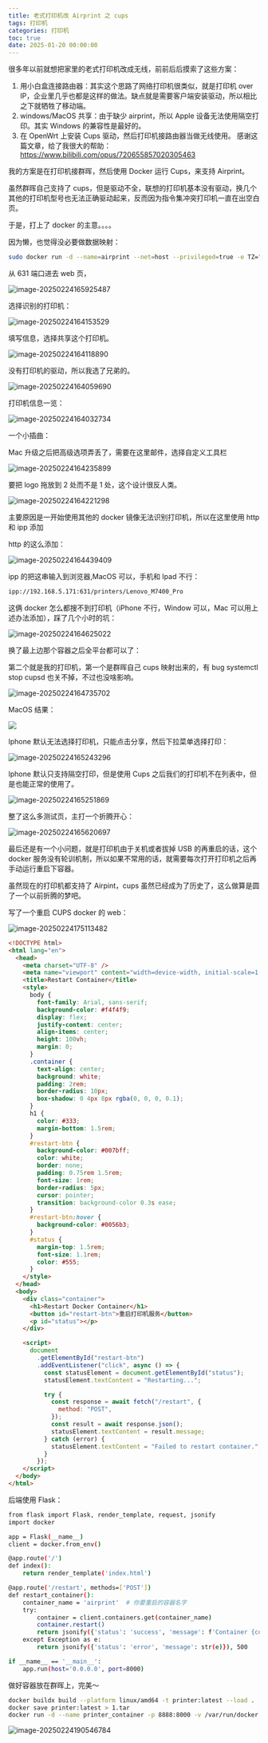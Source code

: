 ```yaml
---
title: 老式打印机改 Airprint 之 cups
tags: 打印机
categories: 打印机
toc: true
date: 2025-01-20 00:00:00
---
```


很多年以前就想把家里的老式打印机改成无线，前前后后摸索了这些方案：

1. 用小白盒连接路由器：其实这个思路了网络打印机很类似，就是打印机 over IP，企业里几乎也都是这样的做法。缺点就是需要客户端安装驱动，所以相比之下就牺牲了移动端。
2. windows/MacOS 共享：由于缺少 airprint，所以 Apple 设备无法使用隔空打印。其实 Windows 的兼容性是最好的。
3. 在 OpenWrt 上安装 Cups 驱动，然后打印机接路由器当做无线使用。
   <!--more-->
   感谢这篇文章，给了我很大的帮助：https://www.bilibili.com/opus/720655857020305463

我的方案是在打印机接群晖，然后使用 Docker 运行 Cups，来支持 Airprint。

虽然群晖自己支持了 cups，但是驱动不全，联想的打印机基本没有驱动，换几个其他的打印机型号也无法正确驱动起来，反而因为指令集冲突打印机一直在出空白页。

于是，打上了 docker 的主意。。。。

因为懒，也觉得没必要做数据映射：

```bash
sudo docker run -d --name=airprint --net=host --privileged=true -e TZ="Asia/Shanghai" -e CUPSADMIN="admin" -e CUPSPASSWORD="pass" -e HOST_OS="Synology" -e TCP_PORT_631="631" chuckcharlie/cups-avahi-airprint:latest
```

从 631 端口进去 web 页，

![image-20250224165925487](https://raw.githubusercontent.com/Xu-Hardy/picgo-imh/master/image-20250224165925487.png)

选择识别的打印机：

![image-20250224164153529](https://raw.githubusercontent.com/Xu-Hardy/picgo-imh/master/image-20250224164153529.png)

填写信息，选择共享这个打印机。

![image-20250224164118890](https://raw.githubusercontent.com/Xu-Hardy/picgo-imh/master/image-20250224164118890.png)

没有打印机的驱动，所以我选了兄弟的。

![image-20250224164059690](https://raw.githubusercontent.com/Xu-Hardy/picgo-imh/master/image-20250224164059690.png)

打印机信息一览：

![image-20250224164032734](https://raw.githubusercontent.com/Xu-Hardy/picgo-imh/master/image-20250224164032734.png)

一个小插曲：

Mac 升级之后把高级选项弄丢了，需要在这里邮件，选择自定义工具栏

![image-20250224164235899](https://raw.githubusercontent.com/Xu-Hardy/picgo-imh/master/image-20250224164235899.png)

要把 logo 拖放到 2 处而不是 1 处，这个设计很反人类。

![image-20250224164221298](https://raw.githubusercontent.com/Xu-Hardy/picgo-imh/master/image-20250224164221298.png)

主要原因是一开始使用其他的 docker 镜像无法识别打印机，所以在这里使用 http 和 ipp 添加

http 的这么添加：

![image-20250224164439409](https://raw.githubusercontent.com/Xu-Hardy/picgo-imh/master/image-20250224164439409.png)

ipp 的把这串输入到浏览器,MacOS 可以，手机和 Ipad 不行：

```bash
ipp://192.168.5.171:631/printers/Lenovo_M7400_Pro
```

这俩 docker 怎么都搜不到打印机（iPhone 不行，Window 可以，Mac 可以用上述办法添加），踩了几个小时的坑：

![image-20250224164625022](https://raw.githubusercontent.com/Xu-Hardy/picgo-imh/master/image-20250224164625022.png)

换了最上边那个容器之后全平台都可以了：

第二个就是我的打印机，第一个是群晖自己 cups 映射出来的，有 bug systemctl stop cupsd 也关不掉，不过也没啥影响。

![image-20250224164735702](https://raw.githubusercontent.com/Xu-Hardy/picgo-imh/master/image-20250224164735702.png)

MacOS 结果：

![](https://raw.githubusercontent.com/Xu-Hardy/picgo-imh/master/image-20250224164851437.png)

Iphone 默认无法选择打印机，只能点击分享，然后下拉菜单选择打印：

![image-20250224165243296](https://raw.githubusercontent.com/Xu-Hardy/picgo-imh/master/image-20250224165243296.png)

Iphone 默认只支持隔空打印，但是使用 Cups 之后我们的打印机不在列表中，但是也能正常的使用了。

![image-20250224165251869](https://raw.githubusercontent.com/Xu-Hardy/picgo-imh/master/image-20250224165251869.png)

整了这么多测试页，主打一个折腾开心：

![image-20250224165620697](https://raw.githubusercontent.com/Xu-Hardy/picgo-imh/master/image-20250224165620697.png)

最后还是有一个小问题，就是打印机由于关机或者拔掉 USB 的再重启的话，这个 docker 服务没有轮训机制，所以如果不常用的话，就需要每次打开打印机之后再手动运行重启下容器。

虽然现在的打印机都支持了 Airpint，cups 虽然已经成为了历史了，这么做算是圆了一个以前折腾的梦吧。

写了一个重启 CUPS docker 的 web：

![image-20250224175113482](https://raw.githubusercontent.com/Xu-Hardy/picgo-imh/master/image-20250224175113482.png)

```html
<!DOCTYPE html>
<html lang="en">
  <head>
    <meta charset="UTF-8" />
    <meta name="viewport" content="width=device-width, initial-scale=1.0" />
    <title>Restart Container</title>
    <style>
      body {
        font-family: Arial, sans-serif;
        background-color: #f4f4f9;
        display: flex;
        justify-content: center;
        align-items: center;
        height: 100vh;
        margin: 0;
      }
      .container {
        text-align: center;
        background: white;
        padding: 2rem;
        border-radius: 10px;
        box-shadow: 0 4px 8px rgba(0, 0, 0, 0.1);
      }
      h1 {
        color: #333;
        margin-bottom: 1.5rem;
      }
      #restart-btn {
        background-color: #007bff;
        color: white;
        border: none;
        padding: 0.75rem 1.5rem;
        font-size: 1rem;
        border-radius: 5px;
        cursor: pointer;
        transition: background-color 0.3s ease;
      }
      #restart-btn:hover {
        background-color: #0056b3;
      }
      #status {
        margin-top: 1.5rem;
        font-size: 1.1rem;
        color: #555;
      }
    </style>
  </head>
  <body>
    <div class="container">
      <h1>Restart Docker Container</h1>
      <button id="restart-btn">重启打印机服务</button>
      <p id="status"></p>
    </div>

    <script>
      document
        .getElementById("restart-btn")
        .addEventListener("click", async () => {
          const statusElement = document.getElementById("status");
          statusElement.textContent = "Restarting...";

          try {
            const response = await fetch("/restart", {
              method: "POST",
            });
            const result = await response.json();
            statusElement.textContent = result.message;
          } catch (error) {
            statusElement.textContent = "Failed to restart container.";
          }
        });
    </script>
  </body>
</html>
```

后端使用 Flask：

```bash
from flask import Flask, render_template, request, jsonify
import docker

app = Flask(__name__)
client = docker.from_env()

@app.route('/')
def index():
    return render_template('index.html')

@app.route('/restart', methods=['POST'])
def restart_container():
    container_name = 'airprint'  # 你要重启的容器名字
    try:
        container = client.containers.get(container_name)
        container.restart()
        return jsonify({'status': 'success', 'message': f'Container {container_name} restarted successfully!'})
    except Exception as e:
        return jsonify({'status': 'error', 'message': str(e)}), 500

if __name__ == '__main__':
    app.run(host='0.0.0.0', port=8000)
```

做好容器放在群晖上，完美～

```bash
docker buildx build --platform linux/amd64 -t printer:latest --load .
docker save printer:latest > 1.tar
docker run -d --name printer_container -p 8888:8000 -v /var/run/docker.sock:/var/run/docker.sock --restart unless-stopped printer:latest
```

![image-20250224190546784](https://raw.githubusercontent.com/Xu-Hardy/picgo-imh/master/image-20250224190546784.png)
